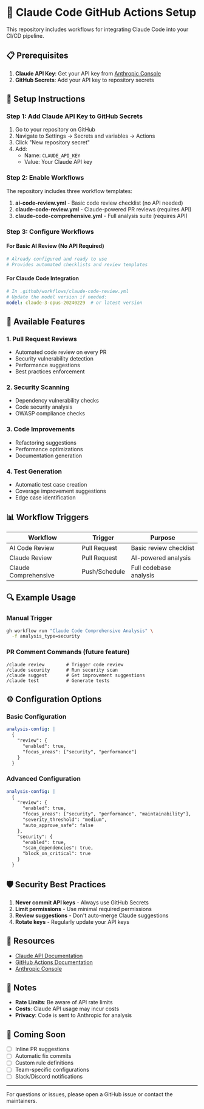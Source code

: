 # 🤖 Claude Code GitHub Actions Setup

This repository includes workflows for integrating Claude Code into your CI/CD pipeline.

## 📋 Prerequisites

1. **Claude API Key**: Get your API key from [Anthropic Console](https://console.anthropic.com/)
2. **GitHub Secrets**: Add your API key to repository secrets

## 🔧 Setup Instructions

### Step 1: Add Claude API Key to GitHub Secrets

1. Go to your repository on GitHub
2. Navigate to Settings → Secrets and variables → Actions
3. Click "New repository secret"
4. Add:
   - Name: `CLAUDE_API_KEY`
   - Value: Your Claude API key

### Step 2: Enable Workflows

The repository includes three workflow templates:

1. **ai-code-review.yml** - Basic code review checklist (no API needed)
2. **claude-code-review.yml** - Claude-powered PR reviews (requires API)
3. **claude-code-comprehensive.yml** - Full analysis suite (requires API)

### Step 3: Configure Workflows

#### For Basic AI Review (No API Required)
```yaml
# Already configured and ready to use
# Provides automated checklists and review templates
```

#### For Claude Code Integration
```yaml
# In .github/workflows/claude-code-review.yml
# Update the model version if needed:
model: claude-3-opus-20240229  # or latest version
```

## 🚀 Available Features

### 1. **Pull Request Reviews**
- Automated code review on every PR
- Security vulnerability detection
- Performance suggestions
- Best practices enforcement

### 2. **Security Scanning**
- Dependency vulnerability checks
- Code security analysis
- OWASP compliance checks

### 3. **Code Improvements**
- Refactoring suggestions
- Performance optimizations
- Documentation generation

### 4. **Test Generation**
- Automatic test case creation
- Coverage improvement suggestions
- Edge case identification

## 📊 Workflow Triggers

| Workflow | Trigger | Purpose |
|----------|---------|---------|
| AI Code Review | Pull Request | Basic review checklist |
| Claude Review | Pull Request | AI-powered analysis |
| Claude Comprehensive | Push/Schedule | Full codebase analysis |

## 🔍 Example Usage

### Manual Trigger
```bash
gh workflow run "Claude Code Comprehensive Analysis" \
  -f analysis_type=security
```

### PR Comment Commands (future feature)
```
/claude review        # Trigger code review
/claude security      # Run security scan
/claude suggest       # Get improvement suggestions
/claude test          # Generate tests
```

## ⚙️ Configuration Options

### Basic Configuration
```yaml
analysis-config: |
  {
    "review": {
      "enabled": true,
      "focus_areas": ["security", "performance"]
    }
  }
```

### Advanced Configuration
```yaml
analysis-config: |
  {
    "review": {
      "enabled": true,
      "focus_areas": ["security", "performance", "maintainability"],
      "severity_threshold": "medium",
      "auto_approve_safe": false
    },
    "security": {
      "enabled": true,
      "scan_dependencies": true,
      "block_on_critical": true
    }
  }
```

## 🛡️ Security Best Practices

1. **Never commit API keys** - Always use GitHub Secrets
2. **Limit permissions** - Use minimal required permissions
3. **Review suggestions** - Don't auto-merge Claude suggestions
4. **Rotate keys** - Regularly update your API keys

## 🔗 Resources

- [Claude API Documentation](https://docs.anthropic.com/claude/reference/getting-started-with-the-api)
- [GitHub Actions Documentation](https://docs.github.com/en/actions)
- [Anthropic Console](https://console.anthropic.com/)

## 📝 Notes

- **Rate Limits**: Be aware of API rate limits
- **Costs**: Claude API usage may incur costs
- **Privacy**: Code is sent to Anthropic for analysis

## 🚧 Coming Soon

- [ ] Inline PR suggestions
- [ ] Automatic fix commits
- [ ] Custom rule definitions
- [ ] Team-specific configurations
- [ ] Slack/Discord notifications

---

For questions or issues, please open a GitHub issue or contact the maintainers.